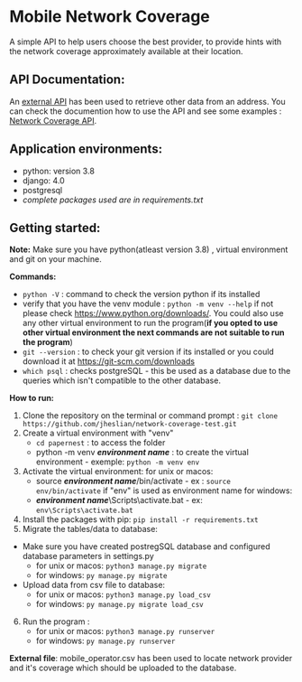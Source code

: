 
# Mobile Network Coverage
A simple API to help users choose the best provider, to provide hints with the network coverage approximately available at their location.



## API Documentation:
An [external API](https://adresse.data.gouv.fr/api) has been used to retrieve other data from an address.
You can check the documention how to use the API and see some examples : [Network Coverage API](https://documenter.getpostman.com/view/19593881/2s7Ytafrav).


## Application environments:
 - python: version 3.8
 - django: 4.0
 - postgresql
 - *complete packages used are in requirements.txt*


## Getting started:
**Note:** Make sure you have python(atleast version 3.8) , virtual environment and git on your machine.

**Commands:**
  - `python -V` : command to check the version python if its installed
  - verify that you have the venv module : `python -m venv --help` if not please check https://www.python.org/downloads/. You could also use any other virtual environment to run the program(**if you opted to use other virtual environment the next commands are not suitable to run the program**)
  - `git --version` : to check your git version if its installed or you could download it at https://git-scm.com/downloads
  - `which psql` : checks postgreSQL - this be used as a database due to the queries which isn't compatible to the other database.

**How to run:**
 1. Clone the repository on the terminal or command prompt : `git clone https://github.com/jheslian/network-coverage-test.git`
 2. Create a virtual environment with "venv"  
	 - `cd papernest` :  to access the folder 
	 - python -m venv ***environment name*** : to create the virtual environment - exemple: `python -m venv env`
3. Activate the virtual environment:
	for unix or macos:
	- source ***environment name***/bin/activate - ex : `source env/bin/activate` if "env" is used as environment name 
	for windows:
	- ***environment name***\Scripts\activate.bat - ex: `env\Scripts\activate.bat`
4. Install the packages with pip: `pip install -r requirements.txt`	
5.  Migrate the tables/data to database:
 - Make sure you have created postregSQL database and configured database parameters in settings.py
	- for unix or macos: `python3 manage.py migrate`
	- for windows: `py manage.py migrate`
 - Upload data from csv file to database:
 	- for unix or macos: `python3 manage.py load_csv`
	- for windows: `py manage.py migrate load_csv`
6. Run the program :
	- for unix or macos: `python3 manage.py runserver`
	- for windows: `py manage.py runserver`
		

**External file**: mobile_operator.csv has been used to locate network provider and it's coverage which should be uploaded to the database.
